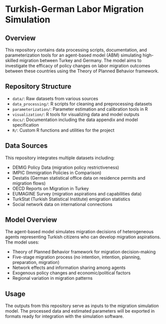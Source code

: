 # Turkish-German Labor Migration Simulation

## Overview
This repository contains data processing scripts, documentation, and parameterization tools for an agent-based model (ABM) simulating high-skilled migration between Turkey and Germany. The model aims to investigate the efficacy of policy changes on labor migration outcomes between these countries using the Theory of Planned Behavior framework.

## Repository Structure
- `data/`: Raw datasets from various sources
- `data_processing/`: R scripts for cleaning and preprocessing datasets
- `parameterization/`: Parameter estimation and calibration tools in R
- `visualization/`: R tools for visualizing data and model outputs
- `docs/`: Documentation including the data appendix and model specification
- `R/`: Custom R functions and utilities for the project

## Data Sources
This repository integrates multiple datasets including:
- DEMIG Policy Data (migration policy restrictiveness)
- IMPIC (Immigration Policies in Comparison)
- Destatis (German statistical office data on residence permits and migration flows)
- OECD Reports on Migration in Turkey
- EUMAGINE Survey (migration aspirations and capabilities data)
- TurkStat (Turkish Statistical Institute) emigration statistics
- Social network data on international connections

## Model Overview
The agent-based model simulates migration decisions of heterogeneous agents representing Turkish citizens who can develop migration aspirations. The model uses:

- Theory of Planned Behavior framework for migration decision-making
- Five-stage migration process (no intention, intention, planning, preparation, migration)
- Network effects and information sharing among agents
- Exogenous policy changes and economic/political factors
- Regional variation in migration patterns

## Usage
The outputs from this repository serve as inputs to the migration simulation model. The processed data and estimated parameters will be exported in formats ready for integration with the simulation software.


